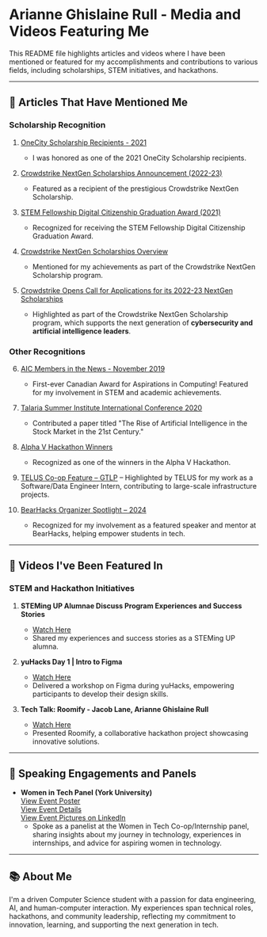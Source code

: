 # Arianne Ghislaine Rull - Media and Videos Featuring Me

This README file highlights articles and videos where I have been mentioned or featured for my accomplishments and contributions to various fields, including scholarships, STEM initiatives, and hackathons.

---

## 📰 **Articles That Have Mentioned Me**

### **Scholarship Recognition**
1. [OneCity Scholarship Recipients - 2021](https://www.onecityfund.com/ourlatestnews/2021/6/11/our-2021-scholarship-recipients)  
   - I was honored as one of the 2021 OneCity Scholarship recipients.  

2. [Crowdstrike NextGen Scholarships Announcement (2022-23)](https://www.theglobeandmail.com/investing/markets/stocks/CRWD-Q/pressreleases/7927518/crowdstrike-opens-call-for-applications-for-its-2022-23-nextgen-scholarships/)  
   - Featured as a recipient of the prestigious Crowdstrike NextGen Scholarship.

3. [STEM Fellowship Digital Citizenship Graduation Award (2021)](https://live.stemfellowship.org/portfolio-items/2021-digital-citizenship-graduation-award-recipients/)  
   - Recognized for receiving the STEM Fellowship Digital Citizenship Graduation Award.

4. [Crowdstrike NextGen Scholarships Overview](https://www.crowdstrike.com/en-us/press-releases/crowdstrike-opens-applications-for-2022-23-nextgen-scholarships/)  
   - Mentioned for my achievements as part of the Crowdstrike NextGen Scholarship program.

5. [Crowdstrike Opens Call for Applications for its 2022-23 NextGen Scholarships](https://www.businesswire.com/news/home/20220412005453/en/CrowdStrike-Opens-Call-for-Applications-for-its-2022-23-NextGen-Scholarships)  
   - Highlighted as part of the Crowdstrike NextGen Scholarship program, which supports the next generation of **cybersecurity and artificial intelligence leaders**.

### **Other Recognitions**
6. [AIC Members in the News - November 2019](https://www.aspirations.org/news/news/aic-members-in-the-news-november-2019)  
   - First-ever Canadian Award for Aspirations in Computing! Featured for my involvement in STEM and academic achievements.

7. [Talaria Summer Institute International Conference 2020](https://talaria.org/papers)  
   - Contributed a paper titled "The Rise of Artificial Intelligence in the Stock Market in the 21st Century."

8. [Alpha V Hackathon Winners](https://medium.com/alpha-vantage/alphavhack-winners-and-hackathon-dd64b2b3fea8)  
   - Recognized as one of the winners in the Alpha V Hackathon.

9. [TELUS Co-op Feature – GTLP](https://www.linkedin.com/posts/telus-gtlp_at-telus-were-not-just-building-technology-activity-7316492242678870016-qfYo/?utm_source=share&utm_medium=member_desktop&rcm=ACoAACY4rDoBy5jz64oPII1oDw0G--k9ZeqWDI8)
    – Highlighted by TELUS for my work as a Software/Data Engineer Intern, contributing to large-scale infrastructure projects.

10. [BearHacks Organizer Spotlight – 2024](https://www.linkedin.com/posts/bearhacks_bearhacks-is-excited-to-announce-arianne-activity-7311834414873776129-BE2V/?utm_source=share&utm_medium=member_desktop&rcm=ACoAACY4rDoBy5jz64oPII1oDw0G--k9ZeqWDI8)
    - Recognized for my involvement as a featured speaker and mentor at BearHacks, helping empower students in tech.

---
 
## 🎥 **Videos I've Been Featured In**

### **STEM and Hackathon Initiatives**
1. **STEMing UP Alumnae Discuss Program Experiences and Success Stories**  
   - [Watch Here](https://www.youtube.com/watch?v=qn9trfzJd6g)  
   - Shared my experiences and success stories as a STEMing UP alumna.  

2. **yuHacks Day 1 | Intro to Figma**  
   - [Watch Here](https://www.youtube.com/watch?v=GGm9iXaz-ZU)  
   - Delivered a workshop on Figma during yuHacks, empowering participants to develop their design skills.  

3. **Tech Talk: Roomify - Jacob Lane, Arianne Ghislaine Rull**  
   - [Watch Here](https://www.youtube.com/watch?v=1yrHwfLgD8w)  
   - Presented Roomify, a collaborative hackathon project showcasing innovative solutions.

---

## 🎤 **Speaking Engagements and Panels**
- **Women in Tech Panel (York University)**  
  [View Event Poster](https://www.instagram.com/yorkcshub/p/DHHXvu0vUyS/?img_index=2)     
  [View Event Details](https://lu.ma/qzd50krp?tk=gNvBJk)   
  [View Event Pictures on LinkedIn](https://www.linkedin.com/posts/yorkcshub_womenintech-internshipjourney-cshub-activity-7306579557770309632-FdgC?utm_source=share&utm_medium=member_desktop&rcm=ACoAACY4rDoBy5jz64oPII1oDw0G--k9ZeqWDI8)
  - Spoke as a panelist at the Women in Tech Co-op/Internship panel, sharing insights about my journey in technology, experiences in internships, and advice for aspiring women in technology.

---

## 📚 **About Me**

I'm a driven Computer Science student with a passion for data engineering, AI, and human-computer interaction. My experiences span technical roles, hackathons, and community leadership, reflecting my commitment to innovation, learning, and supporting the next generation in tech.
